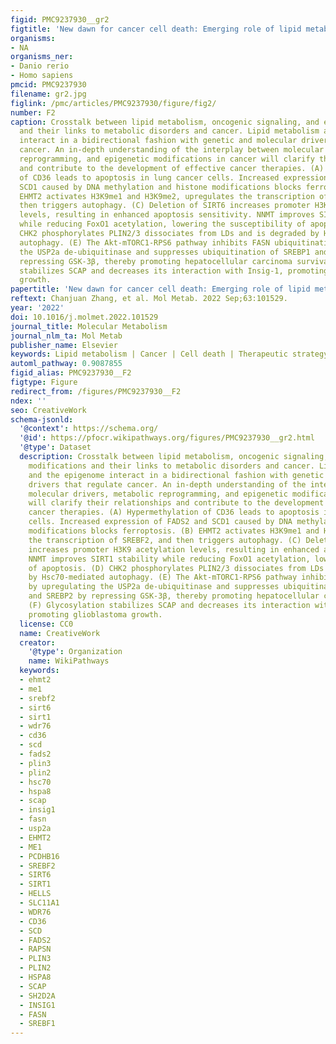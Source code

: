 ```yaml
---
figid: PMC9237930__gr2
figtitle: 'New dawn for cancer cell death: Emerging role of lipid metabolism'
organisms:
- NA
organisms_ner:
- Danio rerio
- Homo sapiens
pmcid: PMC9237930
filename: gr2.jpg
figlink: /pmc/articles/PMC9237930/figure/fig2/
number: F2
caption: Crosstalk between lipid metabolism, oncogenic signaling, and epigenetic modifications
  and their links to metabolic disorders and cancer. Lipid metabolism and the epigenome
  interact in a bidirectional fashion with genetic and molecular drivers that regulate
  cancer. An in-depth understanding of the interplay between molecular drivers, metabolic
  reprogramming, and epigenetic modifications in cancer will clarify their relationships
  and contribute to the development of effective cancer therapies. (A) Hypermethylation
  of CD36 leads to apoptosis in lung cancer cells. Increased expression of FADS2 and
  SCD1 caused by DNA methylation and histone modifications blocks ferroptosis. (B)
  EHMT2 activates H3K9me1 and H3K9me2, upregulates the transcription of SREBF2, and
  then triggers autophagy. (C) Deletion of SIRT6 increases promoter H3K9 acetylation
  levels, resulting in enhanced apoptosis sensitivity. NNMT improves SIRT1 stability
  while reducing FoxO1 acetylation, lowering the susceptibility of apoptosis. (D)
  CHK2 phosphorylates PLIN2/3 dissociates from LDs and is degraded by Hsc70-mediated
  autophagy. (E) The Akt-mTORC1-RPS6 pathway inhibits FASN ubiquitination by upregulating
  the USP2a de-ubiquitinase and suppresses ubiquitination of SREBP1 and SREBP2 by
  repressing GSK-3β, thereby promoting hepatocellular carcinoma survival. (F) Glycosylation
  stabilizes SCAP and decreases its interaction with Insig-1, promoting glioblastoma
  growth.
papertitle: 'New dawn for cancer cell death: Emerging role of lipid metabolism.'
reftext: Chanjuan Zhang, et al. Mol Metab. 2022 Sep;63:101529.
year: '2022'
doi: 10.1016/j.molmet.2022.101529
journal_title: Molecular Metabolism
journal_nlm_ta: Mol Metab
publisher_name: Elsevier
keywords: Lipid metabolism | Cancer | Cell death | Therapeutic strategy
automl_pathway: 0.9087855
figid_alias: PMC9237930__F2
figtype: Figure
redirect_from: /figures/PMC9237930__F2
ndex: ''
seo: CreativeWork
schema-jsonld:
  '@context': https://schema.org/
  '@id': https://pfocr.wikipathways.org/figures/PMC9237930__gr2.html
  '@type': Dataset
  description: Crosstalk between lipid metabolism, oncogenic signaling, and epigenetic
    modifications and their links to metabolic disorders and cancer. Lipid metabolism
    and the epigenome interact in a bidirectional fashion with genetic and molecular
    drivers that regulate cancer. An in-depth understanding of the interplay between
    molecular drivers, metabolic reprogramming, and epigenetic modifications in cancer
    will clarify their relationships and contribute to the development of effective
    cancer therapies. (A) Hypermethylation of CD36 leads to apoptosis in lung cancer
    cells. Increased expression of FADS2 and SCD1 caused by DNA methylation and histone
    modifications blocks ferroptosis. (B) EHMT2 activates H3K9me1 and H3K9me2, upregulates
    the transcription of SREBF2, and then triggers autophagy. (C) Deletion of SIRT6
    increases promoter H3K9 acetylation levels, resulting in enhanced apoptosis sensitivity.
    NNMT improves SIRT1 stability while reducing FoxO1 acetylation, lowering the susceptibility
    of apoptosis. (D) CHK2 phosphorylates PLIN2/3 dissociates from LDs and is degraded
    by Hsc70-mediated autophagy. (E) The Akt-mTORC1-RPS6 pathway inhibits FASN ubiquitination
    by upregulating the USP2a de-ubiquitinase and suppresses ubiquitination of SREBP1
    and SREBP2 by repressing GSK-3β, thereby promoting hepatocellular carcinoma survival.
    (F) Glycosylation stabilizes SCAP and decreases its interaction with Insig-1,
    promoting glioblastoma growth.
  license: CC0
  name: CreativeWork
  creator:
    '@type': Organization
    name: WikiPathways
  keywords:
  - ehmt2
  - me1
  - srebf2
  - sirt6
  - sirt1
  - wdr76
  - cd36
  - scd
  - fads2
  - plin3
  - plin2
  - hsc70
  - hspa8
  - scap
  - insig1
  - fasn
  - usp2a
  - EHMT2
  - ME1
  - PCDHB16
  - SREBF2
  - SIRT6
  - SIRT1
  - HELLS
  - SLC11A1
  - WDR76
  - CD36
  - SCD
  - FADS2
  - RAPSN
  - PLIN3
  - PLIN2
  - HSPA8
  - SCAP
  - SH2D2A
  - INSIG1
  - FASN
  - SREBF1
---
```

